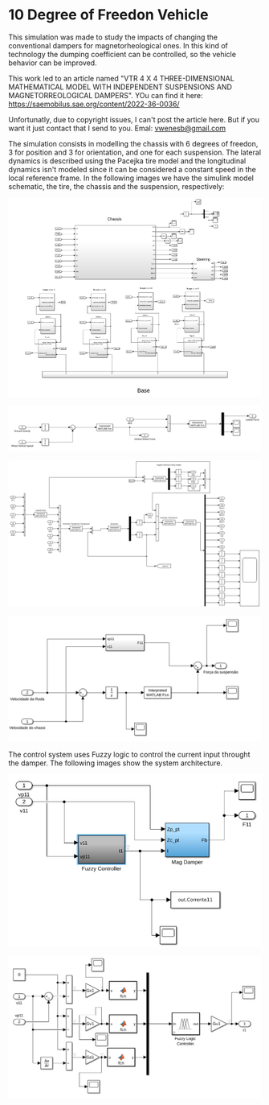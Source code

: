 # 10 Degree of Freedon Vehicle

This simulation was made to study the impacts of changing 
the conventional dampers for magnetorheological ones. In this kind
of technology the dumping coefficient can be controlled, so the 
vehicle behavior can be improved. 

This work led to an article named "VTR 4 X 4 THREE-DIMENSIONAL MATHEMATICAL MODEL WITH INDEPENDENT SUSPENSIONS AND MAGNETORREOLOGICAL DAMPERS". YOu can find it here: https://saemobilus.sae.org/content/2022-36-0036/

Unfortunatly, due to copyright issues, I can't post the article here. But if you want it just contact that I send to you. Emal: vwenesb@gmail.com


The simulation consists in modelling the chassis with 6 degrees of freedon, 3 for position and 3 for orientation, and one for each suspension. The lateral dynamics is described using the Pacejka tire model and the longitudinal dynamics isn't modeled since it can be considered a constant speed in the local reference frame. In the following images we have the simulink model schematic, the tire, the chassis and the suspension, respectively:


 ![Simulink Complete](https://github.com/wenisbelle/Automomotive_Simulations/blob/master/Images/simulink_10DOF.png)


 ![Simulink tire](https://github.com/wenisbelle/Automomotive_Simulations/blob/master/Images/simulink_tire_10DOF.png)



 ![Simulink chassis](https://github.com/wenisbelle/Automomotive_Simulations/blob/master/Images/simulink_chassis_10DOF.png)


 ![Simulink Suspension](https://github.com/wenisbelle/Automomotive_Simulations/blob/master/Images/simulink_suspension_10DOF.png)

The control system uses Fuzzy logic to control the current input throught the damper. The following images show the system
architecture.


 ![Simulink Control](https://github.com/wenisbelle/Automomotive_Simulations/blob/master/Images/simulink_control_10DOF.png)



 ![Simulink Controller](https://github.com/wenisbelle/Automomotive_Simulations/blob/master/Images/simulink_controller_10DOF.png)

